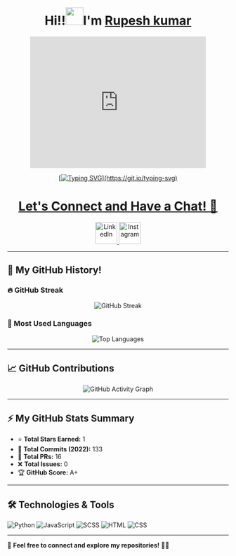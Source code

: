 <h1 align="center"> Hi!!<img src="https://raw.githubusercontent.com/nixin72/nixin72/master/wave.gif" height="40"width="40" />I'm <a href="https://www.linkedin.com/in/neerugangarh/" target="_blank">Rupesh kumar</h1>

<div id="header" align="center">
  <iframe src="https://lottie.host/embed/3864938f-8ff9-4c98-a0c9-5351ae795c56/psfxTkTrkD.lottie" width="400" height="300" frameborder="0" allowfullscreen></iframe>
</div>


<div align="center">
    
[![Typing SVG](https://readme-typing-svg.demolab.com?font=Fira+Code&weight=900&size=23&duration=3000&pause=500&color=FDFEFE&background=2A2E3425&center=true&vCenter=true&&lines=Welcome+to+my+Github+profile!;Passionate+about+Coding!)](https://git.io/typing-svg)

</div>
  
<h1 align="center">
  Let's Connect and Have a Chat! 💬
</h1>

<p align="center">
  <a href="https://www.linkedin.com/in/rupeshkumar18123">
    <img height="50" src="https://user-images.githubusercontent.com/46517096/166973395-19676cd8-f8ec-4abf-83ff-da8243505b82.png" alt="LinkedIn"/>
  </a>

  <a href="https://www.instagram.com/rupesh_singh_18123?igsh=ejY5ZXVqOXh1ZDQ2">
    <img height="50" src="https://user-images.githubusercontent.com/46517096/166974368-9798f39f-1f46-499c-b14e-81f0a3f83a06.png" alt="Instagram"/>
  </a>
</p>

---

## 🚀 My GitHub History!  

### 🔥 GitHub Streak  
<p align="center">
  <img src="https://streak-stats.demolab.com/?user=rupeshkumar18123&theme=dark" alt="GitHub Streak"/>
</p>


### 📌 Most Used Languages  
<p align="center">
  <img src="https://github-readme-stats.vercel.app/api/top-langs/?username=rupeshkumar18123&layout=compact&theme=dark" alt="Top Languages"/>
</p>


---

## 📈 GitHub Contributions
<p align="center">
  <img src="https://github-readme-activity-graph.cyclic.app/graph?username=rupeshkumar18123&theme=github-dark" alt="GitHub Activity Graph"/>
</p>

---

## ⚡ My GitHub Stats Summary
- ⭐ **Total Stars Earned:** 1  
- 🔄 **Total Commits (2022):** 133  
- 🔀 **Total PRs:** 16  
- ❌ **Total Issues:** 0  
- 🏆 **GitHub Score:** A+  

---

## 🛠️ Technologies & Tools  
![Python](https://img.shields.io/badge/Python-3776AB?style=for-the-badge&logo=python&logoColor=white)
![JavaScript](https://img.shields.io/badge/JavaScript-F7DF1E?style=for-the-badge&logo=javascript&logoColor=black)
![SCSS](https://img.shields.io/badge/SCSS-CC6699?style=for-the-badge&logo=sass&logoColor=white)
![HTML](https://img.shields.io/badge/HTML-E34F26?style=for-the-badge&logo=html5&logoColor=white)
![CSS](https://img.shields.io/badge/CSS-1572B6?style=for-the-badge&logo=css3&logoColor=white)

---

🎯 **Feel free to connect and explore my repositories!** 🚀🔥
